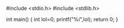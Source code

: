 #include <stdio.h>
#include <stdlib.h>

int main()
{
    int lol=0;
    printf("%i",lol);
    return 0;
}
